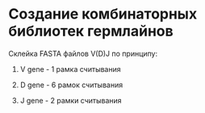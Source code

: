 Создание комбинаторных библиотек гермлайнов
===========================================

Склейка FASTA файлов V(D)J по принципу:

1. V gene - 1 рамка считывания

2. D gene - 6 рамок считывания

3. J gene - 2 рамки считывания
